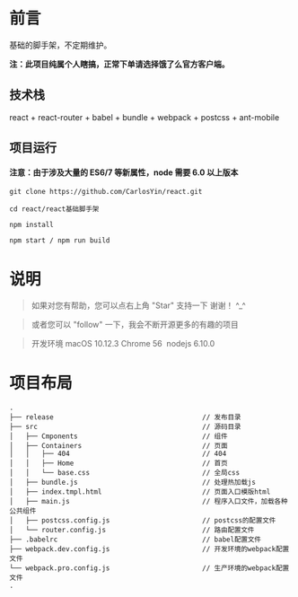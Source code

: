 # 前言

基础的脚手架，不定期维护。

__注：此项目纯属个人瞎搞，正常下单请选择饿了么官方客户端。__


## 技术栈

react + react-router + babel + bundle + webpack + postcss + ant-mobile


## 项目运行

#### 注意：由于涉及大量的 ES6/7 等新属性，node 需要 6.0 以上版本 

```
git clone https://github.com/CarlosYin/react.git

cd react/react基础脚手架

npm install

npm start / npm run build

```


# 说明

>  如果对您有帮助，您可以点右上角 "Star" 支持一下 谢谢！ ^_^

>  或者您可以 "follow" 一下，我会不断开源更多的有趣的项目

>  开发环境 macOS 10.12.3  Chrome 56  nodejs 6.10.0



# 项目布局

```
.
├── release                                     // 发布目录
├── src                                         // 源码目录
│   ├── Cmponents                               // 组件
│   ├── Containers                              // 页面
│   │   ├── 404                                 // 404
│   │   ├── Home                                // 首页
│   │   └── base.css                            // 全局css
│   ├── bundle.js                               // 处理热加载js
│   ├── index.tmpl.html                         // 页面入口模版html
│   ├── main.js                                 // 程序入口文件，加载各种公共组件
│   ├── postcss.config.js                       // postcss的配置文件
│   └── router.config.js                        // 路由配置文件
├── .babelrc                                    // babel配置文件
├── webpack.dev.config.js                       // 开发环境的webpack配置文件
└── webpack.pro.config.js                       // 生产环境的webpack配置文件
.
```
